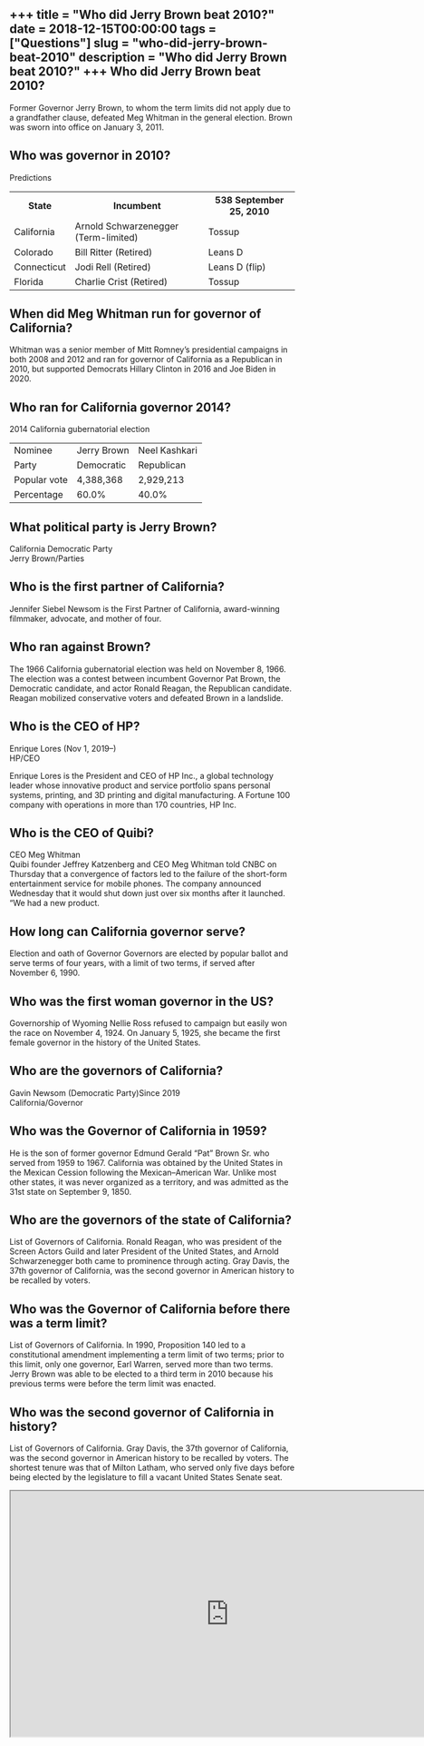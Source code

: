 +++
title = "Who did Jerry Brown beat 2010?"
date = 2018-12-15T00:00:00
tags = ["Questions"]
slug = "who-did-jerry-brown-beat-2010"
description = "Who did Jerry Brown beat 2010?"
+++
Who did Jerry Brown beat 2010?
------------------------------

Former Governor Jerry Brown, to whom the term limits did not apply due to a grandfather clause, defeated Meg Whitman in the general election. Brown was sworn into office on January 3, 2011.

Who was governor in 2010?
-------------------------

Predictions

<table><tr><th>State</th><th>Incumbent</th><th>538 September 25, 2010</th></tr><tr><td>California</td><td>Arnold Schwarzenegger (Term-limited)</td><td>Tossup</td></tr><tr><td>Colorado</td><td>Bill Ritter (Retired)</td><td>Leans D</td></tr><tr><td>Connecticut</td><td>Jodi Rell (Retired)</td><td>Leans D (flip)</td></tr><tr><td>Florida</td><td>Charlie Crist (Retired)</td><td>Tossup</td></tr></table>

When did Meg Whitman run for governor of California?
----------------------------------------------------

Whitman was a senior member of Mitt Romney’s presidential campaigns in both 2008 and 2012 and ran for governor of California as a Republican in 2010, but supported Democrats Hillary Clinton in 2016 and Joe Biden in 2020.

Who ran for California governor 2014?
-------------------------------------

2014 California gubernatorial election

<table><tr><td>Nominee</td><td>Jerry Brown</td><td>Neel Kashkari</td></tr><tr><td>Party</td><td>Democratic</td><td>Republican</td></tr><tr><td>Popular vote</td><td>4,388,368</td><td>2,929,213</td></tr><tr><td>Percentage</td><td>60.0%</td><td>40.0%</td></tr></table>

What political party is Jerry Brown?
------------------------------------

California Democratic Party  
Jerry Brown/Parties

Who is the first partner of California?
---------------------------------------

Jennifer Siebel Newsom is the First Partner of California, award-winning filmmaker, advocate, and mother of four.

Who ran against Brown?
----------------------

The 1966 California gubernatorial election was held on November 8, 1966. The election was a contest between incumbent Governor Pat Brown, the Democratic candidate, and actor Ronald Reagan, the Republican candidate. Reagan mobilized conservative voters and defeated Brown in a landslide.

Who is the CEO of HP?
---------------------

Enrique Lores (Nov 1, 2019–)  
HP/CEO

Enrique Lores is the President and CEO of HP Inc., a global technology leader whose innovative product and service portfolio spans personal systems, printing, and 3D printing and digital manufacturing. A Fortune 100 company with operations in more than 170 countries, HP Inc.

Who is the CEO of Quibi?
------------------------

CEO Meg Whitman  
Quibi founder Jeffrey Katzenberg and CEO Meg Whitman told CNBC on Thursday that a convergence of factors led to the failure of the short-form entertainment service for mobile phones. The company announced Wednesday that it would shut down just over six months after it launched. “We had a new product.

How long can California governor serve?
---------------------------------------

Election and oath of Governor Governors are elected by popular ballot and serve terms of four years, with a limit of two terms, if served after November 6, 1990.

Who was the first woman governor in the US?
-------------------------------------------

Governorship of Wyoming Nellie Ross refused to campaign but easily won the race on November 4, 1924. On January 5, 1925, she became the first female governor in the history of the United States.

Who are the governors of California?
------------------------------------

Gavin Newsom (Democratic Party)Since 2019  
California/Governor

Who was the Governor of California in 1959?
-------------------------------------------

He is the son of former governor Edmund Gerald “Pat” Brown Sr. who served from 1959 to 1967. California was obtained by the United States in the Mexican Cession following the Mexican–American War. Unlike most other states, it was never organized as a territory, and was admitted as the 31st state on September 9, 1850.

Who are the governors of the state of California?
-------------------------------------------------

List of Governors of California. Ronald Reagan, who was president of the Screen Actors Guild and later President of the United States, and Arnold Schwarzenegger both came to prominence through acting. Gray Davis, the 37th governor of California, was the second governor in American history to be recalled by voters.

Who was the Governor of California before there was a term limit?
-----------------------------------------------------------------

List of Governors of California. In 1990, Proposition 140 led to a constitutional amendment implementing a term limit of two terms; prior to this limit, only one governor, Earl Warren, served more than two terms. Jerry Brown was able to be elected to a third term in 2010 because his previous terms were before the term limit was enacted.

Who was the second governor of California in history?
-----------------------------------------------------

List of Governors of California. Gray Davis, the 37th governor of California, was the second governor in American history to be recalled by voters. The shortest tenure was that of Milton Latham, who served only five days before being elected by the legislature to fill a vacant United States Senate seat.

<iframe allow="accelerometer; autoplay; clipboard-write; encrypted-media; gyroscope; picture-in-picture" allowfullscreen="" class="__youtube_prefs__  epyt-is-override  no-lazyload" data-no-lazy="1" data-origheight="433" data-origwidth="770" data-skipgform_ajax_framebjll="" height="433" id="_ytid_55025" loading="lazy" src="https://www.youtube.com/embed/R96Zkpte5Rk?enablejsapi=1&autoplay=0&cc_load_policy=0&cc_lang_pref=&iv_load_policy=1&loop=0&modestbranding=0&rel=1&fs=1&playsinline=0&autohide=2&theme=dark&color=red&controls=1&" title="YouTube player" width="770"></iframe>